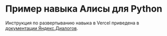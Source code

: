 # Пример навыка Алисы для Python

Инструкция по развертыванию навыка в Vercel приведена в [документации Яндекс.Диалогов](https://yandex.ru/dev/dialogs/alice/doc/deploy-vercel.html).